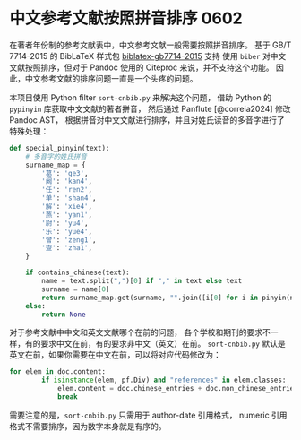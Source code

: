 # 中文参考文献按照拼音排序 0602

在著者年份制的参考文献表中，中文参考文献一般需要按照拼音排序。
基于 GB/T 7714-2015 的 BibLaTeX 样式包 [biblatex-gb7714-2015][1] 支持
使用 `biber` 对中文文献按照排序，但对于 Pandoc 使用的 Citeproc 来说，并不支持这个功能。
因此，中文参考文献的排序问题一直是一个头疼的问题。

[1]: https://github.com/hushidong/biblatex-gb7714-2015

本项目使用 Python filter `sort-cnbib.py` 来解决这个问题，
借助 Python 的 `pypinyin` 库获取中文文献的著者拼音，
然后通过 Panflute [@correia2024] 修改 Pandoc AST，
根据拼音对中文文献进行排序，并且对姓氏读音的多音字进行了特殊处理：

```py
def special_pinyin(text):
    # 多音字的姓氏拼音
    surname_map = {
        '葛': 'ge3',
        '阚': 'kan4',
        '任': 'ren2',
        '单': 'shan4',
        '解': 'xie4',
        '燕': 'yan1',
        '尉': 'yu4',
        '乐': 'yue4',
        '曾': 'zeng1',
        '查': 'zha1',
    }

    if contains_chinese(text):
        name = text.split(",")[0] if "," in text else text
        surname = name[0]
        return surname_map.get(surname, "".join([i[0] for i in pinyin(name, style=Style.TONE3)]))
    else:
        return None
```

对于参考文献中中文和英文文献哪个在前的问题，
各个学校和期刊的要求不一样，有的要求中文在前，有的要求非中文（英文）在前。
`sort-cnbib.py` 默认是英文在前，如果你需要在中文在前，可以将对应代码修改为：

```py
for elem in doc.content:
        if isinstance(elem, pf.Div) and "references" in elem.classes:
            elem.content = doc.chinese_entries + doc.non_chinese_entries
            break
```

需要注意的是，`sort-cnbib.py` 只需用于 author-date 引用格式，
numeric 引用格式不需要排序，因为数字本身就是有序的。
